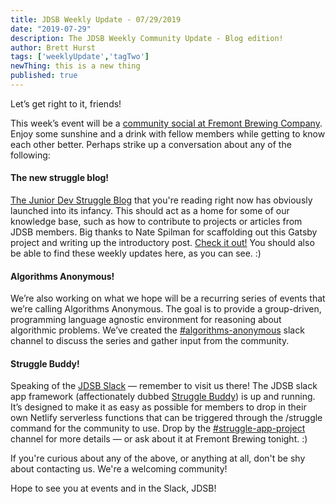 ```yaml
---
title: JDSB Weekly Update - 07/29/2019
date: "2019-07-29"
description: The JDSB Weekly Community Update - Blog edition!
author: Brett Hurst
tags: ['weeklyUpdate','tagTwo']
newThing: this is a new thing
published: true
---
```


Let’s get right to it, friends!

This week’s event will be a [community social at Fremont Brewing Company](https://www.meetup.com/The-Junior-Dev-Struggle-Bus/events/263442683/). Enjoy some sunshine and a drink with fellow members while getting to know each other better. Perhaps strike up a conversation about any of the following:

#### The new struggle blog!

[The Junior Dev Struggle Blog](https://juniordevstruggleblog.com/) that you're reading right now has obviously launched into its infancy. This should act as a home for some of our knowledge base, such as how to contribute to projects or articles from JDSB members. Big thanks to Nate Spilman for scaffolding out this Gatsby project and writing up the introductory post. [Check it out!](https://juniordevstruggleblog.com/thetechbehindtheblog/) You should also be able to find these weekly updates here, as you can see. :)

#### Algorithms Anonymous!

We’re also working on what we hope will be a recurring series of events that we’re calling Algorithms Anonymous. The goal is to provide a group-driven, programming language agnostic environment for reasoning about algorithmic problems. We’ve created the [#algorithms-anonymous](https://app.slack.com/client/TE1SMRZSP/CLJLJ5RDF) slack channel to discuss the series and gather input from the community.

#### Struggle Buddy!

Speaking of the [JDSB Slack](https://join.slack.com/t/jdsb/shared_invite/enQtNzA0NTY3OTE2ODg3LTE5ZTE5ODI5YmE5YTUzN2UyOWUxZmM1ZDZlNDliZTgxYTg0ODRlMmM3OThkY2JlZDRlNjIzYmJiMjNjNDBjOWQ) — remember to visit us there! The JDSB slack app framework (affectionately dubbed [Struggle Buddy](https://github.com/junior-dev-struggle-bus/struggle-slack-app)) is up and running. It’s designed to make it as easy as possible for members to drop in their own Netlify serverless functions that can be triggered through the /struggle command for the community to use. Drop by the [#struggle-app-project](https://app.slack.com/client/TE1SMRZSP/CL8AP4KBP) channel for more details — or ask about it at Fremont Brewing tonight. :)

If you're curious about any of the above, or anything at all, don't be shy about contacting us. We're a welcoming community!

Hope to see you at events and in the Slack, JDSB!
